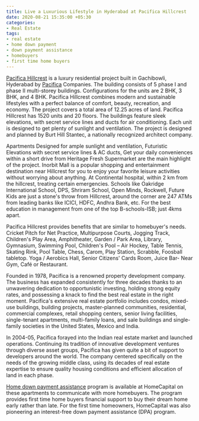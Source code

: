 ```yaml
---
title: Live a Luxurious Lifestyle in Hyderabad at Pacifica Hillcrest
date: 2020-08-21 15:35:00 +05:30
categories:
- Real Estate
tags:
- real estate
- home down payment
- down payment assistance
- homebuyers
- first time home buyers
---
```


[Pacifica Hillcrest](https://homecapital.in/property/426/hillcrest-phase---2-2-bhk) is a luxury residential project built in Gachibowli, Hyderabad by [Pacifica](https://homecapital.in/offering/developer/pacifica) Companies. The building consists of 5 phase I and phase II multi-storey buildings. Configurations for the units are 2 BHK, 3 BHK, and 4 BHK. Pacifica Hillcrest combines modern and sustainable lifestyles with a perfect balance of comfort, beauty, recreation, and economy. The project covers a total area of 12.25 acres of land. Pacifica Hillcrest has 1520 units and 20 floors. The buildings feature sleek elevations, with secret service lines and ducts for air conditioning. Each unit is designed to get plenty of sunlight and ventilation. The project is designed and planned by Burt Hill Stantec, a nationally recognized architect company.

Apartments Designed for ample sunlight and ventilation, Futuristic Elevations with secret service lines & AC ducts, Get your daily conveniences within a short drive from Heritage Fresh Supermarket are the main highlight of the project. Inorbit Mall is a popular shopping and entertainment destination near Hillcrest for you to enjoy your favorite leisure activities without worrying about anything. At Continental hospital, within 2 km from the hillcrest, treating certain emergencies. Schools like Oakridge International School, DPS, Shriram School, Open Minds, Rockwell, Future Kids are just a stone's throw from Hillcrest, around the corner are 247 ATMs from leading banks like ICICI, HDFC, Andhra Bank, etc. For the best education in management from one of the top B-schools-ISB; just 4kms apart.

Pacifica Hillcrest provides benefits that are similar to homebuyer's needs. Cricket Pitch for Net Practice, Multipurpose Courts, Jogging Track, Children's Play Area, Amphitheater, Garden / Park Area, Library, Gymnasium, Swimming Pool, Children's Pool – Air Hockey, Table Tennis, Skating Rink, Pool Table, Chess, Carom, Play Station, Scrabble, Foosball tabletop. Yoga / Aerobics Hall, Senior Citizens' Cards Room, Juice Bar- Near Gym, Café or Restaurant.

Founded in 1978, Pacifica is a renowned property development company. The business has expanded consistently for three decades thanks to an unwavering dedication to opportunistic investing, holding strong equity rates, and possessing a knack to find the best real estate in the right moment. Pacifica's extensive real estate portfolio includes condos, mixed-use buildings, building projects, master-planned communities, residential, commercial complexes, retail shopping centers, senior living facilities, single-tenant apartments, multi-family loans, and sale buildings and single-family societies in the United States, Mexico and India.

In 2004-05, Pacifica forayed into the Indian real estate market and launched operations. Continuing its tradition of innovative development ventures through diverse asset groups, Pacifica has given quite a bit of support to developers around the world. The company centered specifically on the needs of the growing middle class, using its decades of real estate expertise to ensure quality housing conditions and efficient allocation of land in each phase.


[Home down payment assistance](https://homecapital.in/) program is available at HomeCapital on these apartments to communicate with more homebuyers. The program provides first time home buyers financial support to buy their dream home early rather than late. For the first time homeowners, HomeCapital was also pioneering an interest-free down payment assistance (DPA) program.


